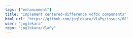 ```yaml
---
tags: ["enhancement"]
title: "Implement centered-difference vdfdx components"
html_url: "https://github.com/joglekara/VlaPy/issues/68"
user: "joglekara"
repo: "joglekara/VlaPy"
---
```



